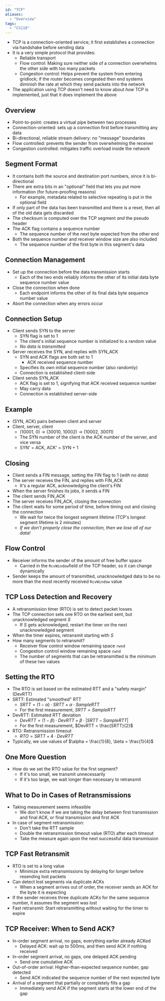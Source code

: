 ```yaml
---
id: "TCP"
aliases:
  - "Overview"
tags:
  - "CS118"
---
```


- TCP is a connection-oriented service; it first establishes a connection via
  handshake before sending data
- It is a very simple protocol that provides:
  - Reliable transport
  - Flow control: Making sure neither side of a connection overwhelms the other
    side with too many packets
  - Congestion control: Helps prevent the system from entering gridlock; if the
    router becomes congested then end systems diminish the rate at which they
    send packets into the network
- The application using TCP doesn't need to know about _how_ TCP is implemented,
  just that it does implement the above

## Overview

- Point-to-point: creates a virtual pipe between two processes
- Connection-oriented: sets up a connection first before transmitting any data
- Bi-directional, reliable stream delivery: no "message" boundaries
- Flow controlled: prevents the sender from overwhelming the receiver
- Congestion controlled: mitigates traffic overload inside the network

## Segment Format

- It contains both the source and destination port numbers, since it is
  bi-directional
- There are extra bits in an "optional" field that lets you put more information
  (for future-proofing reasons)
  - For example, metadata related to selective repeating is put in the optional
    field
- If only part of the data has been transmitted and there is a reset, then all
  of the old data gets discarded
- The checksum is computed over the TCP segment _and_ the pseudo header
- The ACK flag contains a sequence number
  - The sequence number of the next byte expected from the other end
- Both the sequence number and receiver window size are also included
  - The sequence number of the first byte in this segment's data

## Connection Management

- Set up the connection before the data transmission starts
  - Each of the two ends reliably informs the other of its initial data byte
    sequence number value
- Close the connection when done
  - Each endpoint informs the other of its final data byte sequence number value
- Abort the connection when any errors occur

## Connection Setup

- Client sends SYN to the server
  - SYN flag is set to 1
  - The client's initial sequence number is initialized to a random value
  - _No data is transmitted_
- Server receives the SYN, and replies with SYN_ACK
  - SYN and ACK flags are both set to 1
    - ACK received sequence number
  - Specifies its own initial sequence number (also randomly)
  - Connection is established client-side
- Client sends SYN_ACK
  - ACK flag is set to 1, signifying that ACK received sequence number
  - May carry data
  - Connection is established server-side

## Example

- (SYN, ACK) pairs between client and server
- Client, server, client
  - (10001, 0) -> (30010, 10002) -> (10002, 30011)
  - The SYN number of the client is the ACK number of the server, and vice versa
  - SYN' = ACK, ACK' = SYN + 1

## Closing

- Client sends a FIN message, setting the FIN flag to 1 (_with no data_)
- The server receives the FIN, and replies with FIN_ACK
  - It's a regular ACK, acknowledging the client's FIN
- When the server finishes its jobs, it sends a FIN
- The client sends FIN_ACK
- The server receives FIN_ACK, closing the connection
- The client waits for some period of time, before timing out and closing the
  connection
  - We wait for twice the longest segment lifetime (TCP's longest segment
    lifetime is 2 minutes)
  - _If we don't properly close the connection, then we lose all of our data!_

## Flow Control

- Receiver informs the sender of the amount of free buffer space
  - Carried in the `RcvWindow`field of the TCP header, so it can change
    dynamically
- Sender keeps the amount of transmitted, unacknowledged data to be no more
  than the most recently received `RcvWindow` value

## TCP Loss Detection and Recovery

- A retransmission timer (RTO) is set to detect packet losses
- The TCP connection sets one RTO on the earliest sent, but unacknowledged
  segment $S$
  - If $S$ gets acknowledged, restart the timer on the next unacknowledged
    segment
- When the timer expires, retransmit starting with $S$
- How many segments to retransmit?
  - Receiver flow control window remaining space `rwnd`
  - Congestion control window remaining space `cwnd`
  - The number of segments that can be retransmitted is the minimum of these two
    values

## Setting the RTO

- The RTO is set based on the estimated RTT and a "safety margin" (DevRTT)
- SRTT: Estimated "smoothed" RTT
  - $SRTT = (1 - \alpha)\cdot SRTT + \alpha\cdot SampleRTT$
  - For the first measurement, $SRTT = SampleRTT$
- DevRTT: Estimated RTT deviation
  - $DevRTT = (1 - \beta)\cdot DevRTT + \beta\cdot \left\lvert SRTT - SampleRTT\right\rvert$
  - For the first measurement, $DevRTT = \frac{SRTT}{2}$
- RTO: Retransmission timeout
  - $RTO = SRTT + 4\cdot DevRTT$
- Typically, we use values of $\alpha = \frac{1}{8}, \beta = \frac{1}{4}$

## One More Question

- How do we set the RTO value for the first segment?
  - If it's too small, we transmit unnecessarily
  - If it's too large, we wait longer than necessary to retransmit

## What to Do in Cases of Retransmissions

- Taking measurement seems infeasible
  - We don't know if we are taking the delay between first transmission and
    final ACK, or final transmission and first ACK
- In case of segment retransmission:
  - Don't take the RTT sample
  - Double the retransmission timeout value (RTO) after each timeout
  - Take the measure again upon the next successful data transmission

## TCP Fast Retransmit

- RTO is set to a long value
  - Minimize extra retransmissions by delaying for longer before resending lost
    packets
- Can detect lost segments via duplicate ACKs
  - When a segment arrives out of order, the receiver sends an ACK for the byte
    it is expecting
- If the sender receives three duplicate ACKs for the same sequence number, it
  assumes the segment was lost
- Fast retransmit: Start retransmitting without waiting for the timer to expire

## TCP Receiver: When to Send ACK?

- In-order segment arrival, no gaps, everything earlier already ACKed
  - Delayed ACK: wait up to 500ms, and then send ACK if nothing received
- In-order segment arrival, no gaps, one delayed ACK pending
  - Send one cumulative ACK
- Out-of-order arrival: Higher-than-expected sequence number, gap detected
  - Send ACK indicated the sequence number of the next expected byte
- Arrival of a segment that partially or completely fills a gap
  - Immediately send ACK if the segment starts at the lower end of the gap
